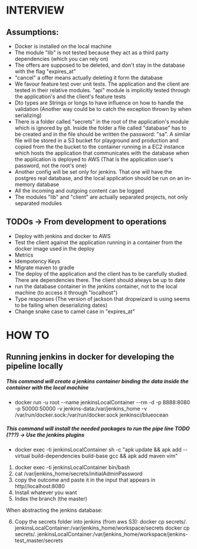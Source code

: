 # INTERVIEW

## Assumptions:

 - Docker is installed on the local machine
 - The module "lib" is not tested because they act as a third party dependencies (which you can rely on)
 - The offers are supposed to be deleted, and don't stay in the database with the flag "expires_at"
 - "cancel" a offer means actually deleting it form the database
 - We favour feature test over unit tests. The application and the client are tested in their relative modules. 
 "api" module is implicitly tested through the application's and the client's feature tests 
 - Dto types are Strings or longs to have influence on how to handle the validation 
 (Another way could be to catch the exception thrown by when serializing)
 - There is a folder called "secrets" in the root of the application's module which is ignored by git. 
 Inside the folder a file called "database" has to be created and in the file should be written the password: "sa". 
 A similar file will be stored in a S3 bucket for playground and production and copied from the the bucket 
 to the container running in a EC2 instance which hosts the application that communicates with the database
 when the application is deployed to AWS (That is the application user's password, not the root's one)
 - Another config will be set only for jenkins. That one will have the postgres real database, and the local application
 should be run on an in-memory database
 - All the incoming and outgoing content can be logged
 - The modules "lib" and "client" are actually separated projects, not only separated modules
 
## TODOs -> From development to operations

- Deploy with jenkins and docker to AWS
- Test the client against the application running in a container from the docker image used in the deploy
- Metrics
- Idempotency Keys
- Migrate maven to gradle
- The deploy of the application and the client has to be carefully studied. There are dependencies there. 
The client should always be up to date
- run the database container in the jenkins container, not to the local machine (to access it through "localhost")
- Type responses (The version of jackson that dropwizard is using seems to be failing when deserializing dates)
- Change snake case to camel case in "expires_at"


# HOW TO


## Running jenkins in docker for developing the pipeline locally

##### This command will create a jenkins container binding the data inside the container with the local machine
+ docker run  -u root --name jenkinsLocalContainer --rm   -d -p 8888:8080 -p 50000:50000 -v jenkins-data:/var/jenkins_home -v /var/run/docker.sock:/var/run/docker.sock jenkinsci/blueocean
##### This command will install the needed packages to run the pipe line TODO (???) -> Use the jenkins plugins
+ docker exec -ti jenkinsLocalContainer sh -c "apk update && apk add --virtual build-dependencies build-base gcc && apk add maven vim"


1. docker exec -ti jenkinsLocalContainer bin/bash
2. cat /var/jenkins_home/secrets/initialAdminPassword
3. copy the outcome and paste it in the input that appears in http//localhost:8080
4. Install whatever you want
5. Index the branch (the master)

When abstracting the jenkins database:

6. Copy the secrets folder into jenkins (from aws S3):
    docker cp secrets/. jenkinsLocalContainer:/var/jenkins_home/workspace/secrets
    docker cp secrets/. jenkinsLocalContainer:/var/jenkins_home/workspace/jenkins-test_master/secrets
